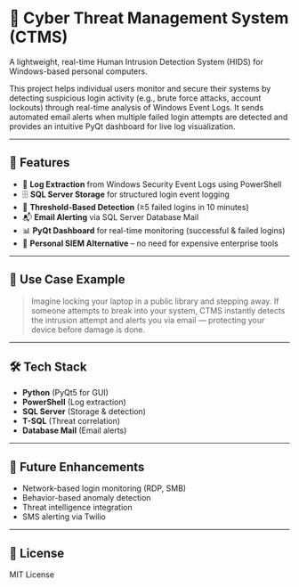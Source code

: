 
# 🔐 Cyber Threat Management System (CTMS)

A lightweight, real-time Human Intrusion Detection System (HIDS) for Windows-based personal computers.

This project helps individual users monitor and secure their systems by detecting suspicious login activity (e.g., brute force attacks, account lockouts) through real-time analysis of Windows Event Logs. It sends automated email alerts when multiple failed login attempts are detected and provides an intuitive PyQt dashboard for live log visualization.

---

## 🚀 Features
- 📜 **Log Extraction** from Windows Security Event Logs using PowerShell  
- 🗄️ **SQL Server Storage** for structured login event logging  
- 🧠 **Threshold-Based Detection** (≥5 failed logins in 10 minutes)  
- 📬 **Email Alerting** via SQL Server Database Mail  
- 📊 **PyQt Dashboard** for real-time monitoring (successful & failed logins)  
- 🔐 **Personal SIEM Alternative** – no need for expensive enterprise tools

---

## 📌 Use Case Example
> Imagine locking your laptop in a public library and stepping away. If someone attempts to break into your system, CTMS instantly detects the intrusion attempt and alerts you via email — protecting your device before damage is done.

---

## 🛠️ Tech Stack
- **Python** (PyQt5 for GUI)
- **PowerShell** (Log extraction)
- **SQL Server** (Storage & detection)
- **T-SQL** (Threat correlation)
- **Database Mail** (Email alerts)

---

## 🔮 Future Enhancements
- Network-based login monitoring (RDP, SMB)  
- Behavior-based anomaly detection  
- Threat intelligence integration  
- SMS alerting via Twilio

---

## 📄 License
MIT License
